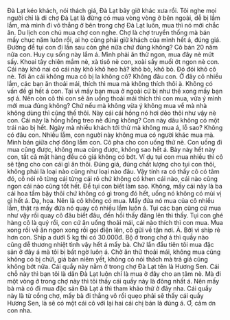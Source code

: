 Đà Lạt kéo khách, nói thách giá, Đà Lạt bây giờ khác xưa rồi. Tôi nghe mọi người chỉ là đi chợ Đà Lạt là đừng có mua vòng vòng ở bên ngoài, dễ bị lầm lắm, mà mình đi vô thẳng ở bên trong chợ Đà Lạt luôn, mua thì nó mới chắc ăn. Du lịch con chú mua chợ con nghe. Chợ là chợ truyền thống mà bán mấy chục năm luôn rồi, ai họ cũng phải giữ khách của mình hết á, đúng giá. Đường để tụi con đi lần sau còn ghé nữa chứ đúng không? Cô bán 20 năm nữa con. Huy cụ sống này lắm á. Mình phải ăn thử ngon, mua đây nè mứt sấy. Khoai tây chiên mắm nè, xà tisô nè con, xoài sấy muối ớt ngon nè con. Cái này khô nai có cái này khô khô heo hả? khô bò, khô bò. Đó đói khô cô nè. Tới ăn cái không mua có bị la không cô? Không đâu con. Ở đây cô nhiều lắm, các bạn ăn thoải mái, thích thì mua mà không thích thôi à. Không có vấn đề gì hết á con. Tại vì mấy bạn mua ở ngoài cứ bị như thế xong mấy bạn sợ á. Nên còn cô thì con sẽ ăn uống thoải mái thích thì con mua, vừa ý mình mới mua đúng không? Chứ nếu mà không vừa ý không mua về mà nhà không dùng thì cũng thế thôi. Này cái cái hồng nó hơi dẻo thôi như vậy nè con. Cái này là hồng hồng treo nè đúng không? Con này dâu không có một trái nào bị hết. Ngày mà nhiều khách tới thử mà không mua á, lỗ sao? Không có đâu con. Nhiều lắm, con người này không mua có người khác mua mà. Mình bán giữa chợ đông lắm con. Cô pha cho con uống thử nè. Con uống đi mua cũng được, không mua cũng được, không sao hết á. Bày này hết này con, tất cả mặt hàng đều có giá không có bớt. Ví dụ tụi con mua nhiều thì cô sẽ tặng cho con cái gì ăn thôi. Đúng giá, đúng chất lượng cho tụi con thôi, không phải là loại nào cũng như loại nào đâu. Vậy tính ra có thấy cô có tâm đó, cô nói rõ từng cái từng cái rõ chứ không có khen cái nào, cái nào cũng ngon cái nào cũng tốt hết. Để tụi con biết làm sao. Không, mấy cái này là ba cái hoa tầm bậy thôi chứ không có gì trong đó hết, uống nó không có mùi vị gì hết á. Dạ, hoa. Nên là cô không có mua. Mấy đứa nó mua của cô nhiều lắm, thật ra mấy đứa nó quay cô nhiều lắm luôn á. Tụi các bạn cũng cứ mua như vậy rồi quay cô đâu biết đâu, đến hồi thấy đăng lên thì thấy. Tụi con ghé hàng cô là quý rồi, con cứ ăn uống thoải mái, cái nào thích thì con mua. Mua xong rồi về ăn ngon xong rồi gọi điện lên, cô gửi về tận nơi. À. Bởi vì ship rẻ hơn con. Ship a dưới 5 kg thì có 30.000đ. Bộ ở trong chợ á thì quầy nào cũng dễ thương nhiệt tình vậy hết á mấy bà. Chứ lần đầu tiên tôi mua đặc sản ở đây á mà tôi bị bất ngờ luôn á. Chờ ăn thử thoải mái, không mua cũng không có bị chửi, giá bán niêm yết, không có nói thách mà trả giá cũng không bớt nữa. Cái quầy này nằm ở trong chợ Đà Lạt tên là Hương Sen. Cái chỗ này thì bạn tôi là dân Đà Lạt luôn chỉ là mua ở đây cho an tâm nè. Mà đi một vòng ở trong chợ này thì tôi thấy cái quầy này là đông nhất á. Nên mấy bà mà có đi mua đặc sản Đà Lạt á thì tham khảo thử ở đây nha. Cái quầy này là từ cổng chợ, mấy bà đi thẳng vô rồi quẹo phải sẽ thấy cái quầy Hương Sen, là sẽ có một cái cô với lại hai cái chị bán là đúng á. Ơ, cảm ơn con nha.
